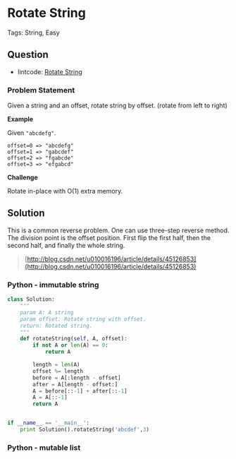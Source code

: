 # Rotate String

Tags: String, Easy

## Question

- lintcode: [Rotate String](http://www.lintcode.com/en/problem/rotate-string/)

### Problem Statement

Given a string and an offset, rotate string by offset. (rotate from left to
right)

**Example**

Given `"abcdefg"`.

    
    
    offset=0 => "abcdefg"
    offset=1 => "gabcdef"
    offset=2 => "fgabcde"
    offset=3 => "efgabcd"
    

**Challenge**

Rotate in-place with O(1) extra memory.

## Solution

This is a common reverse problem. One can use three-step reverse method. The division point is the offset position. First flip the first half, then the second half, and finally the whole string. 

> [http://blog.csdn.net/u010016196/article/details/45126853](http://blog.csdn.net/u010016196/article/details/45126853)

### Python - immutable string

```python
class Solution:
    """
    param A: A string
    param offset: Rotate string with offset.
    return: Rotated string.
    """
    def rotateString(self, A, offset):
        if not A or len(A) == 0:
            return A

        length = len(A)
        offset %= length
        before = A[:length - offset]
        after = A[length - offset:]
        A = before[::-1] + after[::-1]
        A = A[::-1]
        return A


if __name__ == '__main__':
    print Solution().rotateString('abcdef',3)
```

### Python - mutable list

```python


